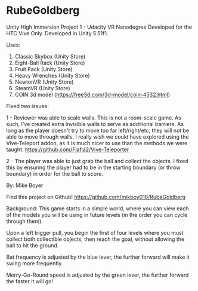 # RubeGoldberg
Unity High Immersion Project 1 - Udacity VR Nanodegree
Developed for the HTC Vive Only.
Developed in Unity 5.51f1.

Uses:
1) Classic Skybox (Unity Store)
2) Eight-Ball Rack (Unity Store)
3) Fruit Pack (Unity Store)
4) Heavy Wrenches (Unity Store)
5) NewtonVR (Unity Store)
6) SteamVR (Unity Store)
7) COIN 3d model (https://free3d.com/3d-model/coin-4532.html)

Fixed two issues:

1 - Reviewer was able to scale walls. This is not a room-scale game. 
As such, I've created extra invisible walls to serve as additional barriers. 
As long as the player doesn't try to move too far left/right/etc, they will not be able to move through walls. 
I really wish we could have explored using the Vive-Teleport addon, as it is much nicer to use than the 
methods we were taught. https://github.com/Flafla2/Vive-Teleporter

2 - The player was able to just grab the ball and collect the objects. 
I fixed this by ensuring the player had to be in the starting boundary (or throw boundary) 
in order for the ball to score.


By: Mike Boyer

Find this project on Github! 
https://github.com/mikboy018/RubeGoldberg

Background:
This game starts in a simple world, where you can view each of the models you will be using in future levels (in the order you can cycle through them).

Upon a left trigger pull, you begin the first of four levels where you must collect both collectible objects, then reach the goal, without allowing the ball to hit the ground.

Bat frequency is adjusted by the blue lever, the further forward will make it swing more frequently.

Merry-Go-Round speed is adjusted by the green lever, the further forward the faster it will go!